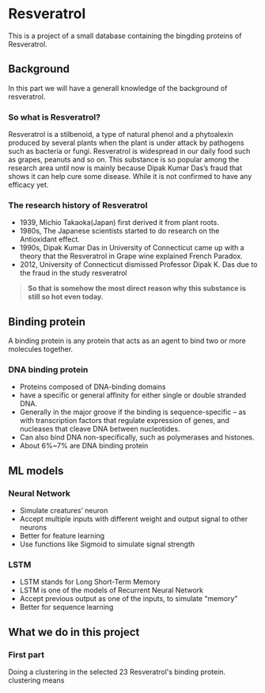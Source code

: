 # Resveratrol
This is a project of a small database containing the bingding proteins of Resveratrol.
## Background
In this part we will have a generall knowledge of the background of resveratrol.
### So what is Resveratrol?
Resveratrol is a stilbenoid, a type of natural phenol and a phytoalexin produced by several plants when the plant is under attack by pathogens such as bacteria or fungi. Resveratrol is widespread in our daily food such as grapes, peanuts and so on. This substance is so popular among the research area until now is mainly because Dipak Kumar Das’s fraud that shows it can help cure some disease. While it is not confirmed to have any efficacy yet.
### The research history of Resveratrol
- 1939, Michio Takaoka(Japan) first derived it from plant roots.
- 1980s, The Japanese scientists started to do research on the Antioxidant effect.
- 1990s, Dipak Kumar Das in University of Connecticut came up with a theory that the Resveratrol in Grape wine explained French Paradox.
- 2012, University of Connecticut dismissed Professor Dipak K. Das due to the fraud in the study resveratrol
> **So that is somehow the most direct reason why this substance is still so hot even today.**
## Binding protein
A binding protein is any protein that acts as an agent to bind two or more molecules together.
### DNA binding protein
- Proteins composed of DNA-binding domains 
- have a specific or general affinity for either single or double stranded DNA.
- Generally in the major groove if the binding is sequence-specific – as with transcription factors that regulate expression of genes, and nucleases that cleave DNA between nucleotides. 
- Can also bind DNA non-specifically, such as polymerases and histones. 
- About 6%~7% are DNA binding protein
## ML models
### Neural Network
- Simulate creatures’ neuron
- Accept multiple inputs with different weight and output signal to other neurons
- Better for feature learning
- Use functions like Sigmoid to simulate signal strength
### LSTM
- LSTM stands for Long Short-Term Memory
- LSTM is one of the models of Recurrent Neural Network
- Accept previous output as one of the inputs, to simulate “memory”
- Better for sequence learning
## What we do in this project
### First part
Doing a clustering in the selected 23 Resveratrol's binding protein. clustering means 
